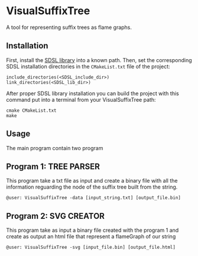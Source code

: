 # VisualSuffixTree
A tool for representing suffix trees as flame graphs.

Installation
------------
First, install the [SDSL library](https://github.com/simongog/sdsl.git) into a known path. Then, set the corresponding SDSL installation directories in the `CMakeList.txt` file of the project:

```
include_directories(<SDSL_include_dir>)
link_directories(<SDSL_lib_dir>)
```

After proper SDSL library installation you can build the project with this command
put into a terminal from your VisualSuffixTree path:

    cmake CMakeList.txt
    make

Usage
-----
The main program contain two program

Program 1: TREE PARSER
----------------------
This program take a txt file as input and create a binary file with all the information reguarding the node
of the suffix tree built from the string.

    @user: VisualSuffixTree -data [input_string.txt] [output_file.bin]

Program 2: SVG CREATOR
----------------------
This program take as input a binary file created with the program 1 and create as output
an html file that represent a flameGraph of our string

    @user: VisualSuffixTree -svg [input_file.bin] [output_file.html]

